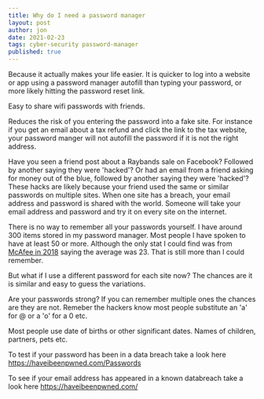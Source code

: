```yaml
---
title: Why do I need a password manager
layout: post
author: jon
date: 2021-02-23
tags: cyber-security password-manager
published: true
---
```

Because it actually makes your life easier. It is quicker to log into a website or app using a password manager autofill than typing your password, or more likely hitting the password reset link.

Easy to share wifi passwords with friends.

Reduces the risk of you entering the password into a fake site. For instance if you get an email about a tax refund and click the link to the tax website, your password manger will not autofill the password if it is not the right address.

Have you seen a friend post about a Raybands sale on Facebook? Followed by another saying they were 'hacked'? Or had an email from a friend asking for money out of the blue, followed by another saying they were 'hacked'? These hacks are likely because your friend used the same or similar passwords on multiple sites. When one site has a breach, your email address and password is shared with the world. Someone will take your email address and password and try it on every site on the internet.

There is no way to remember all your passwords yourself. I have around 300 items stored in my password manager. Most people I have spoken to have at least 50 or more. Although the only stat I could find was from [McAfee in 2018](https://www.mcafee.com/blogs/consumer/consumer-threat-notices/security-world-password-day/) saying the average was 23. That is still more than I could remember.

But what if I use a different password for each site now? The chances are it is similar and easy to guess the variations.

Are your passwords strong? If you can remember multiple ones the chances are they are not. Remeber the hackers know most people substitute an 'a' for @ or a 'o' for a 0 etc.

Most people use date of births or other significant dates. Names of children, partners, pets etc.

To test if your password has been in a data breach take a look here <https://haveibeenpwned.com/Passwords>

To see if your email address has appeared in a known databreach take a look here <https://haveibeenpwned.com/>

